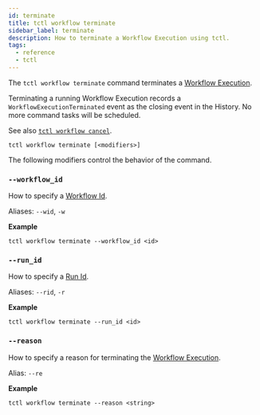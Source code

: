 ```yaml
---
id: terminate
title: tctl workflow terminate
sidebar_label: terminate
description: How to terminate a Workflow Execution using tctl.
tags:
  - reference
  - tctl
---
```


The `tctl workflow terminate` command terminates a [Workflow Execution](/docs/concepts/what-is-a-workflow-execution).

Terminating a running Workflow Execution records a `WorkflowExecutionTerminated` event as the closing event in the History.
No more command tasks will be scheduled.

See also [`tctl workflow cancel`](/docs/tctl/workflow/cancel.md).

`tctl workflow terminate [<modifiers>]`

The following modifiers control the behavior of the command.

### `--workflow_id`

How to specify a [Workflow Id](/docs/concepts/what-is-a-workflow-id).

Aliases: `--wid`, `-w`

**Example**

```
tctl workflow terminate --workflow_id <id>
```

### `--run_id`

How to specify a [Run Id](/docs/concepts/what-is-a-run-id).

Aliases: `--rid`, `-r`

**Example**

```
tctl workflow terminate --run_id <id>
```

### `--reason`

How to specify a reason for terminating the [Workflow Execution](/docs/concepts/what-is-a-workflow-execution).

Alias: `--re`

**Example**

```
tctl workflow terminate --reason <string>
```
